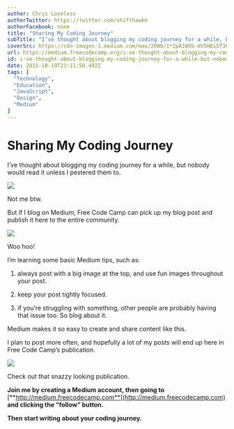 ```yaml
---
author: Chris Loveless
authorTwitter: https://twitter.com/shifthawke
authorFacebook: none
title: "Sharing My Coding Journey"
subTitle: "I’ve thought about blogging my coding journey for a while, but nobody would read it unless I pestered them to...."
coverSrc: https://cdn-images-1.medium.com/max/2000/1*ZpA1WOb-mV5HDi5T38QJWg.jpeg
url: https://medium.freecodecamp.org/i-ve-thought-about-blogging-my-coding-journey-for-a-while-but-nobody-would-read-it-except-for-my-9c41a9a8eb97
id: i-ve-thought-about-blogging-my-coding-journey-for-a-while-but-nobody-would-read-it-except-for-my-9c41a9a8eb97
date: 2015-10-19T23:11:50.492Z
tags: [
  "Technology",
  "Education",
  "JavaScript",
  "Design",
  "Medium"
]
---
```

# Sharing My Coding Journey

I’ve thought about blogging my coding journey for a while, but nobody would read it unless I pestered them to.



![](https://cdn-images-1.medium.com/max/1600/1*_1KXC6kAdaXo4hjDigQ5Dg.gif)

Not me btw.



But if I blog on Medium, Free Code Camp can pick up my blog post and publish it here to the entire community.



![](https://cdn-images-1.medium.com/max/1600/1*Vcj6l6bAo3iJAZvNEFfNHg.gif)

Woo hoo!



I’m learning some basic Medium tips, such as:

1) always post with a big image at the top, and use fun images throughout your post.

2) keep your post tightly focused.

3) if you’re struggling with something, other people are probably having that issue too. So blog about it.

Medium makes it so easy to create and share content like this.

I plan to post more often, and hopefully a lot of my posts will end up here in Free Code Camp’s publication.



![](https://cdn-images-1.medium.com/max/1600/1*T7Re1DVWwvJhscP0ZFyckg.png)

Check out that snazzy looking publication.



**Join me by creating a Medium account, then going to** [**http://medium.freecodecamp.com**](http://medium.freecodecamp.com) **and clicking the “follow” button.**

**Then start writing about your coding journey.**








